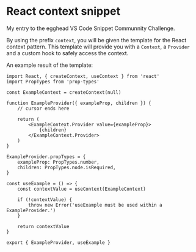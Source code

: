 # React context snippet

My entry to the egghead VS Code Snippet Communnity Challenge.

By using the prefix `context`, you will be given the template for the React context pattern. 
This template will provide you with a `Context`, a `Provider` and a custom hook to safely access the context.

An example result of the template:

```
import React, { createContext, useContext } from 'react'
import PropTypes from 'prop-types'

const ExampleContext = createContext(null)

function ExampleProvider({ exampleProp, children }) {
    // cursor ends here

    return (
        <ExampleContext.Provider value={exampleProp}>
            {children}
        </ExampleContext.Provider>
    )
}

ExampleProvider.propTypes = {
    exampleProp: PropTypes.number,
    children: PropTypes.node.isRequired,
}

const useExample = () => {
    const contextValue = useContext(ExampleContext)

    if (!contextValue) {
        throw new Error('useExample must be used within a ExampleProvider.')
    }

    return contextValue
}

export { ExampleProvider, useExample }
```
